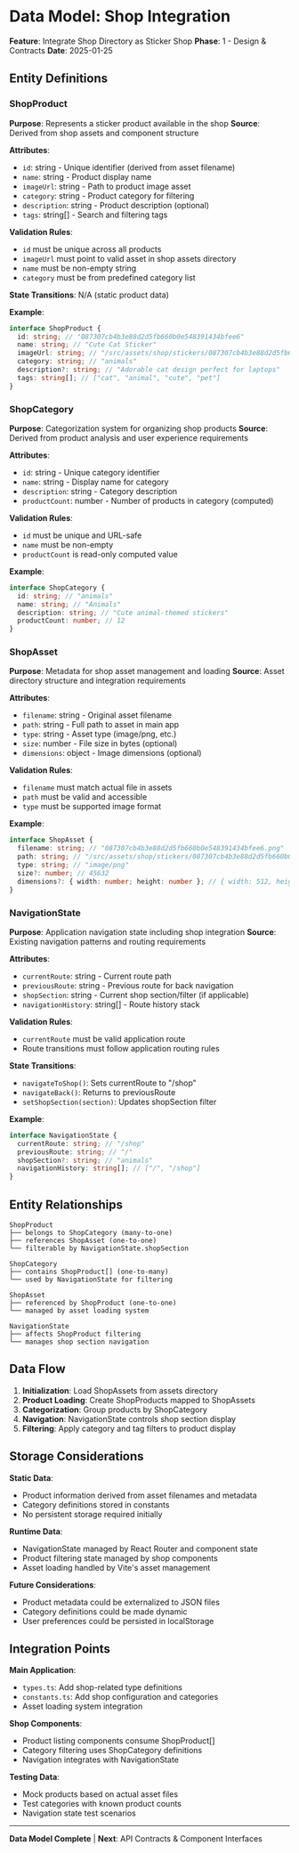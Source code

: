 # Data Model: Shop Integration

**Feature**: Integrate Shop Directory as Sticker Shop
**Phase**: 1 - Design & Contracts
**Date**: 2025-01-25

## Entity Definitions

### ShopProduct
**Purpose**: Represents a sticker product available in the shop
**Source**: Derived from shop assets and component structure

**Attributes**:
- `id`: string - Unique identifier (derived from asset filename)
- `name`: string - Product display name
- `imageUrl`: string - Path to product image asset
- `category`: string - Product category for filtering
- `description`: string - Product description (optional)
- `tags`: string[] - Search and filtering tags

**Validation Rules**:
- `id` must be unique across all products
- `imageUrl` must point to valid asset in shop assets directory
- `name` must be non-empty string
- `category` must be from predefined category list

**State Transitions**: N/A (static product data)

**Example**:
```typescript
interface ShopProduct {
  id: string; // "087307cb4b3e88d2d5fb660b0e548391434bfee6"
  name: string; // "Cute Cat Sticker"
  imageUrl: string; // "/src/assets/shop/stickers/087307cb4b3e88d2d5fb660b0e548391434bfee6.png"
  category: string; // "animals"
  description?: string; // "Adorable cat design perfect for laptops"
  tags: string[]; // ["cat", "animal", "cute", "pet"]
}
```

### ShopCategory
**Purpose**: Categorization system for organizing shop products
**Source**: Derived from product analysis and user experience requirements

**Attributes**:
- `id`: string - Unique category identifier
- `name`: string - Display name for category
- `description`: string - Category description
- `productCount`: number - Number of products in category (computed)

**Validation Rules**:
- `id` must be unique and URL-safe
- `name` must be non-empty
- `productCount` is read-only computed value

**Example**:
```typescript
interface ShopCategory {
  id: string; // "animals"
  name: string; // "Animals"
  description: string; // "Cute animal-themed stickers"
  productCount: number; // 12
}
```

### ShopAsset
**Purpose**: Metadata for shop asset management and loading
**Source**: Asset directory structure and integration requirements

**Attributes**:
- `filename`: string - Original asset filename
- `path`: string - Full path to asset in main app
- `type`: string - Asset type (image/png, etc.)
- `size`: number - File size in bytes (optional)
- `dimensions`: object - Image dimensions (optional)

**Validation Rules**:
- `filename` must match actual file in assets
- `path` must be valid and accessible
- `type` must be supported image format

**Example**:
```typescript
interface ShopAsset {
  filename: string; // "087307cb4b3e88d2d5fb660b0e548391434bfee6.png"
  path: string; // "/src/assets/shop/stickers/087307cb4b3e88d2d5fb660b0e548391434bfee6.png"
  type: string; // "image/png"
  size?: number; // 45632
  dimensions?: { width: number; height: number }; // { width: 512, height: 512 }
}
```

### NavigationState
**Purpose**: Application navigation state including shop integration
**Source**: Existing navigation patterns and routing requirements

**Attributes**:
- `currentRoute`: string - Current route path
- `previousRoute`: string - Previous route for back navigation
- `shopSection`: string - Current shop section/filter (if applicable)
- `navigationHistory`: string[] - Route history stack

**Validation Rules**:
- `currentRoute` must be valid application route
- Route transitions must follow application routing rules

**State Transitions**:
- `navigateToShop()`: Sets currentRoute to "/shop"
- `navigateBack()`: Returns to previousRoute
- `setShopSection(section)`: Updates shopSection filter

**Example**:
```typescript
interface NavigationState {
  currentRoute: string; // "/shop"
  previousRoute: string; // "/"
  shopSection?: string; // "animals"
  navigationHistory: string[]; // ["/", "/shop"]
}
```

## Entity Relationships

```
ShopProduct
├── belongs to ShopCategory (many-to-one)
├── references ShopAsset (one-to-one)
└── filterable by NavigationState.shopSection

ShopCategory
├── contains ShopProduct[] (one-to-many)
└── used by NavigationState for filtering

ShopAsset
├── referenced by ShopProduct (one-to-one)
└── managed by asset loading system

NavigationState
├── affects ShopProduct filtering
└── manages shop section navigation
```

## Data Flow

1. **Initialization**: Load ShopAssets from assets directory
2. **Product Loading**: Create ShopProducts mapped to ShopAssets
3. **Categorization**: Group products by ShopCategory
4. **Navigation**: NavigationState controls shop section display
5. **Filtering**: Apply category and tag filters to product display

## Storage Considerations

**Static Data**: 
- Product information derived from asset filenames and metadata
- Category definitions stored in constants
- No persistent storage required initially

**Runtime Data**:
- NavigationState managed by React Router and component state
- Product filtering state managed by shop components
- Asset loading handled by Vite's asset management

**Future Considerations**:
- Product metadata could be externalized to JSON files
- Category definitions could be made dynamic
- User preferences could be persisted in localStorage

## Integration Points

**Main Application**:
- `types.ts`: Add shop-related type definitions
- `constants.ts`: Add shop configuration and categories
- Asset loading system integration

**Shop Components**:
- Product listing components consume ShopProduct[]
- Category filtering uses ShopCategory definitions
- Navigation integrates with NavigationState

**Testing Data**:
- Mock products based on actual asset files
- Test categories with known product counts
- Navigation state test scenarios

---
**Data Model Complete** | **Next**: API Contracts & Component Interfaces